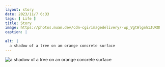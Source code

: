 ```yaml
---
layout: story
date: 2023/11/7 6:33
tags: [ Life ]
title: Story
image: https://photos.muan.dev/cdn-cgi/imagedelivery/-wp_VgtWlgmh1JURQ8t1mg/851a4608-bd9d-4969-9174-196417082f00/public
caption: |
  
alt: |
  a shadow of a tree on an orange concrete surface
---
```


![a shadow of a tree on an orange concrete surface](https://photos.muan.dev/cdn-cgi/imagedelivery/-wp_VgtWlgmh1JURQ8t1mg/851a4608-bd9d-4969-9174-196417082f00/public)



